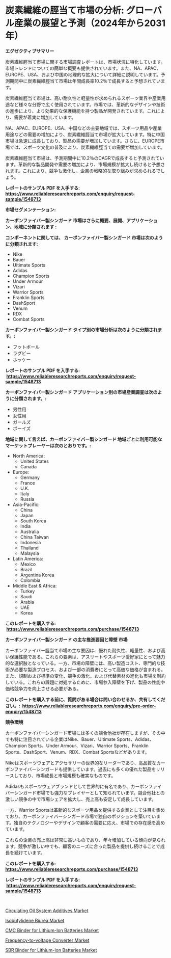 <p><h1>炭素繊維の脛当て市場の分析: グローバル産業の展望と予測（2024年から2031年）</h1></p><p><strong>エグゼクティブサマリー</strong></p>
<p><p>炭素繊維脛当て市場に関する市場調査レポートは、市場状況に特化しています。市場トレンドについての簡単な概要も提供されています。また、NA、APAC、EUROPE、USA、および中国の地理的な拡大について詳細に説明しています。予測期間中に炭素繊維脛当て市場は年間成長率10.2％で成長すると予想されています。</p><p>炭素繊維脛当て市場は、高い耐久性と軽量性が求められるスポーツ業界や産業用途など様々な分野で広く使用されています。市場では、革新的なデザインや技術の進歩により、より効果的な保護機能を持つ製品が開発されています。これにより、需要が着実に増加しています。</p><p>NA、APAC、EUROPE、USA、中国などの主要地域では、スポーツ用品や産業用途などの需要の増加により、炭素繊維脛当て市場が拡大しています。特に中国市場は急速に成長しており、製品の需要が増加しています。さらに、EUROPE市場では、スポーツ文化の普及により、炭素繊維脛当ての需要が増加しています。</p><p>炭素繊維脛当て市場は、予測期間中に10.2％のCAGRで成長すると予測されています。革新的な製品開発や需要の増加により、市場規模が拡大し続けると予想されます。これにより、競争も激化し、企業の戦略的な取り組みが求められるでしょう。</p></p>
<p><strong>レポートのサンプル PDF を入手する: <a href="https://www.reliableresearchreports.com/enquiry/request-sample/1548713">https://www.reliableresearchreports.com/enquiry/request-sample/1548713</a></strong></p>
<p><strong>市場セグメンテーション:</strong></p>
<p><strong> カーボンファイバー製シンガード 市場はさらに概要、展開、アプリケーション、地域に分類されます :</strong></p>
<p><strong>コンポーネントに関しては、 カーボンファイバー製シンガード 市場は次のように分類されます: &nbsp;</strong></p>
<p><ul><li>Nike</li><li>Bauer</li><li>Ultimate Sports</li><li>Adidas</li><li>Champion Sports</li><li>Under Armour</li><li>Vizari</li><li>Warrior Sports</li><li>Franklin Sports</li><li>DashSport</li><li>Venum</li><li>RDX</li><li>Combat Sports</li></ul></p>
<p><strong> カーボンファイバー製シンガード タイプ別の市場分析は次のように分類されます。:</strong></p>
<p><ul><li>フットボール</li><li>ラグビー</li><li>ホッケー</li></ul></p>
<p><strong>レポートのサンプル PDF を入手する: &nbsp;<a href="https://www.reliableresearchreports.com/enquiry/request-sample/1548713">https://www.reliableresearchreports.com/enquiry/request-sample/1548713</a></strong></p>
<p><strong> カーボンファイバー製シンガード アプリケーション別の市場産業調査は次のように分類されます。:</strong></p>
<p><ul><li>男性用</li><li>女性用</li><li>ガールズ</li><li>ボーイズ</li></ul></p>
<p><strong>地域に関して言えば、カーボンファイバー製シンガード 地域ごとに利用可能なマーケットプレーヤーは次のとおりです。:</strong></p>
<p><ul>
    <li>
        North America:
        <ul>
            <li>United States</li>
            <li>Canada</li>
        </ul>
    </li>
    <li>
        Europe:
        <ul>
            <li>Germany</li>
            <li>France</li>
            <li>U.K.</li>
            <li>Italy</li>
            <li>Russia</li>
        </ul>
    </li>
    <li>
        Asia-Pacific:
        <ul>
            <li>China</li>
            <li>Japan</li>
            <li>South Korea</li>
            <li>India</li>
            <li>Australia</li>
            <li>China Taiwan</li>
            <li>Indonesia</li>
            <li>Thailand</li>
            <li>Malaysia</li>
        </ul>
    </li>
    <li>
        Latin America:
        <ul>
            <li>Mexico</li>
            <li>Brazil</li>
            <li>Argentina Korea</li>
            <li>Colombia</li>
        </ul>
    </li>
    <li>
        Middle East & Africa:
        <ul>
            <li>Turkey</li>
            <li>Saudi</li>
            <li>Arabia</li>
            <li>UAE</li>
            <li>Korea</li>
        </ul>
    </li>
    </ul></p>
<p><strong>このレポートを購入する: &nbsp;<a href="https://www.reliableresearchreports.com/purchase/1548713">https://www.reliableresearchreports.com/purchase/1548713</a></strong></p>
<p><strong>カーボンファイバー製シンガード の主な推進要因と障壁 市場</strong></p>
<p><p>カーボンファイバー脛当て市場の主な要因は、優れた耐久性、軽量性、および高い保護性能である。これらの要素は、アスリートやスポーツ愛好家にとって魅力的な選択肢となっている。一方、市場の障壁には、高い製造コスト、専門的な技術が必要な製造プロセス、および一部の消費者にとって高価な価格が含まれる。また、規制および標準の変化、競争の激化、および代替素材の進化も市場を制約している。これらの課題に対処するために、市場参入障壁を下げ、製品の性能や価格競争力を向上させる必要がある。</p></p>
<p><strong>このレポートを購入する前に、質問がある場合は問い合わせるか、共有してください。:&nbsp; <a href="https://www.reliableresearchreports.com/enquiry/pre-order-enquiry/1548713">https://www.reliableresearchreports.com/enquiry/pre-order-enquiry/1548713</a></strong></p>
<p><strong>競争環境</strong></p>
<p><p>カーボンファイバーシンガード市場には多くの競合他社が存在しますが、その中でも特に注目されている企業はNike、Bauer、Ultimate Sports、Adidas、Champion Sports、Under Armour、Vizari、Warrior Sports、Franklin Sports、DashSport、Venum、RDX、Combat Sportsなどがあります。</p><p>Nikeはスポーツウェアとアクセサリーの世界的なリーダーであり、高品質なカーボンファイバーシンガードも提供しています。過去にも多くの優れた製品をリリースしており、市場成長と市場規模も確実なものです。</p><p>Adidasもスポーツウェアブランドとして世界的に有名であり、カーボンファイバーシンガード市場でも強力なプレイヤーとして知られています。競合他社との激しい競争の中で市場シェアを拡大し、売上高も安定して成長しています。</p><p>一方、Warrior Sportsは革新的なスポーツ用品を提供する企業として注目を集めており、カーボンファイバーシンガード市場で独自のポジションを築いています。独自のテクノロジーやデザインで顧客の需要に応え、市場での存在感を高めています。</p><p>これらの企業の売上高は非常に高いものであり、年々増加している傾向が見られます。競争が激しい中でも、顧客のニーズに合った製品を提供し続けることで成長を続けています。</p></p>
<p><strong>このレポートを購入する: &nbsp; <a href="https://www.reliableresearchreports.com/purchase/1548713">https://www.reliableresearchreports.com/purchase/1548713</a></strong></p>
<p><strong>レポートのサンプル PDF を入手する: &nbsp;<a href="https://www.reliableresearchreports.com/enquiry/request-sample/1548713">https://www.reliableresearchreports.com/enquiry/request-sample/1548713</a></strong><strong></strong></p>
<p>&nbsp;</p>
<p><p><a href="https://gratis-rainforest-2ca.notion.site/Global-Circulating-Oil-System-Additives-Market-by-Types-Applications-and-Major-Players-with-Regio-33db42edba3d4f7caa29cf64e52db157">Circulating Oil System Additives Market</a></p><p><a href="https://crocus-run-b5a.notion.site/Isobutylidene-Biurea-Market-Size-Global-Industry-Overview-Market-Segmentation-and-Forecast-2024-t-0f6cb04a266b46ab8f64ce16bbd27d12">Isobutylidene Biurea Market</a></p><p><a href="https://view.publitas.com/reportprime-1/cmc-binder-for-lithium-ion-batteries-market-offer-valuable-insights-into-market-size-market-share-market-trends-and-projections-spanning-from-2024-to-2031/">CMC Binder for Lithium-Ion Batteries Market</a></p><p><a href="https://metal-farmhouse-e95.notion.site/Frequency-to-voltage-Converter-Market-Research-Report-Provides-thorough-Industry-Overview-which-off-48f96e59bc92415e9828aabba5ca678f">Frequency-to-voltage Converter Market</a></p><p><a href="https://view.publitas.com/reportprime-1/sbr-binder-for-lithium-ion-batteries-market-research-report-forecasted-for-period-from-2024-2031-by-market-type-market-application-and-region/">SBR Binder for Lithium-Ion Batteries Market</a></p></p>